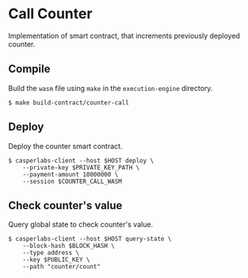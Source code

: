 # Call Counter

Implementation of smart contract, that increments previously deployed counter.

## Compile

Build the `wasm` file using `make` in the `execution-engine` directory.
```
$ make build-contract/counter-call
```

## Deploy

Deploy the counter smart contract.
```
$ casperlabs-client --host $HOST deploy \
    --private-key $PRIVATE_KEY_PATH \
    --payment-amount 10000000 \
    --session $COUNTER_CALL_WASM
```

## Check counter's value

Query global state to check counter's value.
```
$ casperlabs-client --host $HOST query-state \
    --block-hash $BLOCK_HASH \
    --type address \
    --key $PUBLIC_KEY \
    --path "counter/count"
```